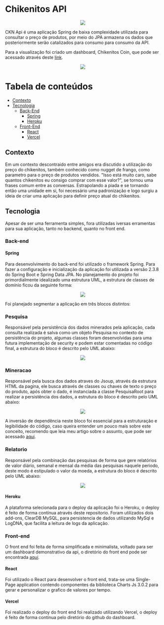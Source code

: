 
# Chikenitos API
<p align="center">
<img src="https://user-images.githubusercontent.com/50127863/114096293-eb962700-9894-11eb-9f44-3d08eb02ff0d.png">
</p>
CKN Api é uma aplicação Spring de baixa complexidade utilizada para consultar o preço de produtos, por meio do JPA armazena os dados que posteriormente serão catalizados para consumo para consumo da API.

Para a visualização foi criado um dashboard, Chikenitos Coin, que pode ser acessado através deste  <a href="https://dashboard-ckn.vercel.app/"> link<a/>. 
 
<p align="center">
<img src="https://user-images.githubusercontent.com/50127863/114095663-12a02900-9894-11eb-92c2-2633073f3339.png">
</p>





Tabela de conteúdos
=================
- [Contexto](#contexto)
- [Tecnologia](#tecnologia)
  * [Back-End](#back-end)
    + [Spring](#spring)
    + [Heroku](#heroku)
  * [Front-End](#front-end)
    + [React](#react)
    + [Vercel](#vercel)



## Contexto

 Em um contexto descontraido entre amigos era discutido a utilização do preço do chikenitos, também conhecido como nugget de frango, como parametro para o preço de produtos vendidos. "Isso está muito caro, sabe quantos chikenitos eu consigo comprar com esse valor?", se tornou uma frases comum entre as conversas. Estrapolando a piada e se tornando então uma unidade em si, foi necessário uma padronização e logo surgiu a ideia de criar uma aplicação para definir preço atual do chikenitos.

## Tecnologia

 Apesar de ser uma ferramenta simples,  fora utilizadas iversas erramentas para sua aplicação, tanto no backend, quanto no front end.

### Back-end

#### Spring

 Para desenvolvimento do back-end foi utilizado o framework Spring. Para fazer a configuração e inicialização da aplicação foi utilizada a versão 2.3.8 do Spring Boot e Spring Data JPA.
 No planejamento do projeto foi primordialmente idealizado uma estrutura UML, a estrutura de classes de domínio ficou da seguinte forma:
  
 <p align="center">
<img src="https://user-images.githubusercontent.com/50127863/114086762-66f1db80-9889-11eb-902e-174f8b8d5fc6.png">
</p>

Foi planejado segmentar a aplicação em três blocos distintos:

### Pesquisa
Responsável pela persistência dos dados minerados pela aplicação, cada consulta realizada é salva como um objeto Pesquisa no contexto de persistência do projeto, algumas classes foram desenvolvidas para uma futura implementação de security e podem estar comentadas no código final, a estrutura do bloco é descrito pelo UML abaixo:
<p align="center">
<img src="https://user-images.githubusercontent.com/50127863/114090161-71ae6f80-988d-11eb-8663-4a8f9c8a2203.png">
</p>

### Mineracao 
Responsável pela busca dos dados atraves do Jsoup, através da estrutura HTML da pagina, ele busca através de classes ou chaves de texto o preço do produto, após obter o dado, é instanciada a classe PesquisaRoot para realizar a persistência dos dados, a estrutura do bloco é descrito pelo UML abaixo:

<p align="center">
<img src="https://user-images.githubusercontent.com/50127863/114091692-5b091800-988f-11eb-871d-4ef9f94c8dc9.png">
</p>

A inversão de dependência neste bloco foi essencial para a estruturação e legibilidade do código, caso queira entender um pouco mais sobre este conceito, recomendo que leia meu artigo sobre o assunto, que pode ser acessado <a href="https://dev.to/danieldjgomes/injecao-de-dependencias-com-spring-ib"> aqui<a/>.

### Relatorio
Responsável pela combinação das pesquisas de forma que gere relatórios de valor diário, semanal e mensal da média das pesquisas naquele periodo, deste modo é estipulado o valor da moeda, a estrutura do bloco é descrito pelo UML abaixo:

<p align="center">
<img src="https://user-images.githubusercontent.com/50127863/114093056-06669c80-9891-11eb-9ae6-237e81db3fe9.png">
</p>


#### Heroku
A plataforma selecionada para o deploy da aplicação foi o Heroku, o deploy é feito de forma contínua através deste repositorio. Foram utilizados dois add-ons, ClearDB MySQL, para persistencia de dados utilizando MySql e LogDNA, que facilita a leitura de logs da aplicação.


### Front-end

O front end foi feita de forma simplificada e minimalista, voltado para ser um dashboard demonstrativo da api, o diretório do front end pode ser encontrada <a href="https://github.com/danieldjgomes/Dashboard-CKN"> aqui<a/>. 


#### React

Foi utilizado o React para desenvolver o front end, trata-se uma Single-Page application contendo componentes da biblioteca Charts Js 3.0.2 para gerar e personalizar o grafico de valores por tempo.

#### Vercel

Foi realizado o deploy do front end foi realizado utilizando Vercel, o deploy é feito de forma contínua pelo diretório do github do dashboard.





